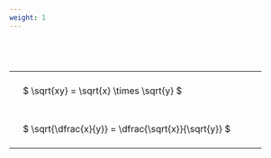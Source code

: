 ```yaml
---
weight: 1
---
```


#  
<br>
<style type="text/css">
#T_7b749 th.col_heading {
  text-align: left;
  font-size: 1em;
}
#T_7b749 td {
  text-align: left;
  font-size: 1em;
  padding: 1.5em;
}
#T_7b749_row0_col0, #T_7b749_row1_col0 {
  width: 400px;
  white-space: pre-wrap;
}
</style>
<table id="T_7b749">
  <thead>
  </thead>
  <tbody>
    <tr>
      <td id="T_7b749_row0_col0" class="data row0 col0" >$ \sqrt{xy} = \sqrt{x} \times \sqrt{y} $</td>
    </tr>
    <tr>
      <td id="T_7b749_row1_col0" class="data row1 col0" >$ \sqrt{\dfrac{x}{y}} = \dfrac{\sqrt{x}}{\sqrt{y}} $</td>
    </tr>
  </tbody>
</table>
